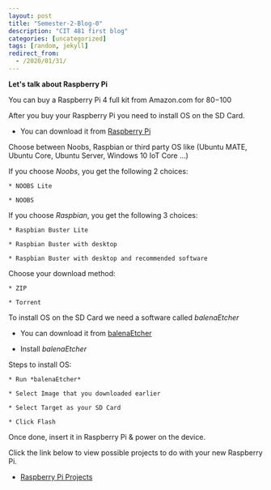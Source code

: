 ```yaml
---
layout: post
title: "Semester-2-Blog-0"
description: "CIT 481 first blog"
categories: [uncategorized]
tags: [random, jekyll]
redirect_from:
  - /2020/01/31/
---
```

__Let's talk about Raspberry Pi__

You can buy a Raspberry Pi 4 full kit from Amazon.com for $80-$100

After you buy your Raspberry Pi you need to install OS on the SD Card.

  * You can download it from [Raspberry Pi](https://www.raspberrypi.org/downloads/)

Choose between Noobs, Raspbian or third party OS like (Ubuntu MATE, Ubuntu Core, Ubuntu Server, Windows 10 IoT Core ...)

If you choose *Noobs*, you get the following 2 choices:

    * NOOBS Lite
  
    * NOOBS

If you choose *Raspbian*, you get the following 3 choices:

    * Raspbian Buster Lite

    * Raspbian Buster with desktop

    * Raspbian Buster with desktop and recommended software

Choose your download method:

    * ZIP

    * Torrent

To install OS on the SD Card we need a software called *balenaEtcher*

 * You can download it from [balenaEtcher](https://www.balena.io/etcher/)

* Install *balenaEtcher*

Steps to install OS:

    * Run *balenaEtcher*

    * Select Image that you downloaded earlier

    * Select Target as your SD Card

    * Click Flash

Once done, insert it in Raspberry Pi & power on the device.

Click the link below to view possible projects to do with your new Raspberry Pi.

  * [Raspberry Pi Projects](https://pimylifeup.com/category/projects/)



